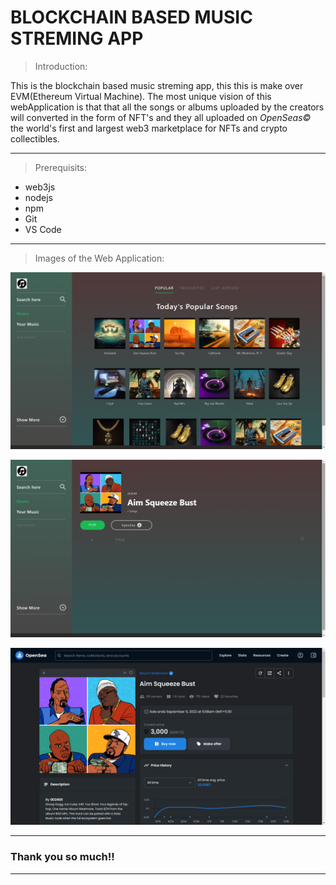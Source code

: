 # BLOCKCHAIN BASED MUSIC STREMING APP

> Introduction:

This is the blockchain based music streming app, this this is make over EVM(Ethereum Virtual Machine). The most unique vision of this webApplication is that that all the songs or albums uploaded by the creators will converted in the form of NFT's and they all uploaded on *OpenSeas©* the world's first and largest web3 marketplace for NFTs and crypto collectibles.

-------------------------------------------------------------------------------------------------------------------------------------------------------------------------

> Prerequisits: 

- web3js
- nodejs
- npm
- Git
- VS Code

-------------------------------------------------------------------------------------------------------------------------------------------------------------------------

> Images of the Web Application: 

![index-photo](https://github.com/abhay6786/Music-Streaming-app/blob/96e2044aa428706b6751aa8c0fea6adfcb827226/Album/Index-photo.png)

![album-photo](https://github.com/abhay6786/Music-Streaming-app/blob/96e2044aa428706b6751aa8c0fea6adfcb827226/Album/album-photo.png)

![NFT-photo](https://github.com/abhay6786/Music-Streaming-app/blob/96e2044aa428706b6751aa8c0fea6adfcb827226/Album/NFT%20photo.png)


-------------------------------------------------------------------------------------------------------------------------------------------------------------------------

### Thank you so much!!

------------------------------------------------------------------------------------------------------------------------------------------------------------------------- 

